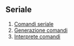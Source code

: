 ## Seriale

1. [Comandi seriale](seriale.md)
2. [Generazione comandi](serialegenerazionecmd.md)
3. [Interprete comandi](serialeInterpreteComandi.md)
<!--stackedit_data:
eyJoaXN0b3J5IjpbLTE4NzQ1MTMyMjNdfQ==
-->